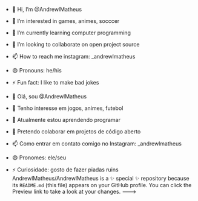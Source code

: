 - 👋 Hi, I’m @AndrewlMatheus
- 👀 I’m interested in games, animes, socccer
- 🌱 I’m currently learning computer programming
- 💞️ I’m looking to collaborate on open project source
- 📫 How to reach me instagram: _andrewlmatheus
- 😄 Pronouns: he/his
- ⚡ Fun fact: I like to make bad jokes

- 👋 Olá, sou @AndrewlMatheus
- 👀 Tenho interesse em jogos, animes, futebol
- 🌱 Atualmente estou aprendendo programar
- 💞️ Pretendo colaborar em projetos de código aberto
- 📫 Como entrar em contato comigo no Instagram: _andrewlmatheus
- 😄 Pronomes: ele/seu
- ⚡ Curiosidade: gosto de fazer piadas ruins
AndrewlMatheus/AndrewlMatheus is a ✨ special ✨ repository because its `README.md` (this file) appears on your GitHub profile.
You can click the Preview link to take a look at your changes.
--->
